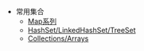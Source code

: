 - 常用集合
  - [Map系列](collections/Map.md)
  - [HashSet/LinkedHashSet/TreeSet](collections/set.md)
  - [Collections/Arrays](collections/Collections-Arrays.md)